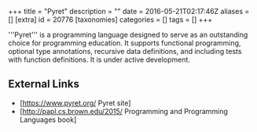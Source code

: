 +++
title = "Pyret"
description = ""
date = 2016-05-21T02:17:46Z
aliases = []
[extra]
id = 20776
[taxonomies]
categories = []
tags = []
+++

'''Pyret''' is a programming language designed to serve as an outstanding choice for programming education. It supports functional programming, optional type annotations, recursive data definitions, and including tests with function definitions. It is under active development.


## External Links
* [https://www.pyret.org/ Pyret site]
* [http://papl.cs.brown.edu/2015/ Programming and Programming Languages book]
